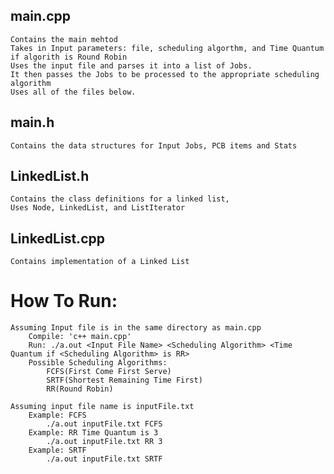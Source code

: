 ## main.cpp   
    Contains the main mehtod
    Takes in Input parameters: file, scheduling algorthm, and Time Quantum if algorith is Round Robin
    Uses the input file and parses it into a list of Jobs.
    It then passes the Jobs to be processed to the appropriate scheduling algorithm
    Uses all of the files below.
## main.h 
    Contains the data structures for Input Jobs, PCB items and Stats
## LinkedList.h
    Contains the class definitions for a linked list,
    Uses Node, LinkedList, and ListIterator
## LinkedList.cpp 
    Contains implementation of a Linked List


# How To Run:
    Assuming Input file is in the same directory as main.cpp 
        Compile: 'c++ main.cpp'
        Run: ./a.out <Input File Name> <Scheduling Algorithm> <Time Quantum if <Scheduling Algorithm> is RR>
        Possible Scheduling Algorithms:
            FCFS(First Come First Serve)
            SRTF(Shortest Remaining Time First)
            RR(Round Robin)
            
    Assuming input file name is inputFile.txt
        Example: FCFS 
            ./a.out inputFile.txt FCFS
        Example: RR Time Quantum is 3
            ./a.out inputFile.txt RR 3
        Example: SRTF
            ./a.out inputFile.txt SRTF